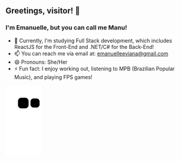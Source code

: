 ## Greetings, visitor! 👋
### I'm Emanuelle, but you can call me Manu!

- 🌱 Currently, I'm studying Full Stack development, which includes ReactJS for the Front-End and .NET/C# for the Back-End!
- 📫 You can reach me via email at: emanuelleeviana@gmail.com
- 😄 Pronouns: She/Her
- ⚡ Fun fact: I enjoy working out, listening to MPB (Brazilian Popular Music), and playing FPS games!

<div>
<a href="https://github.com/emanuelleaviana">
</div>

 ![Snake animation](https://github.com/emanuelleaviana/emanuelleaviana/blob/output/github-contribution-grid-snake.svg)

